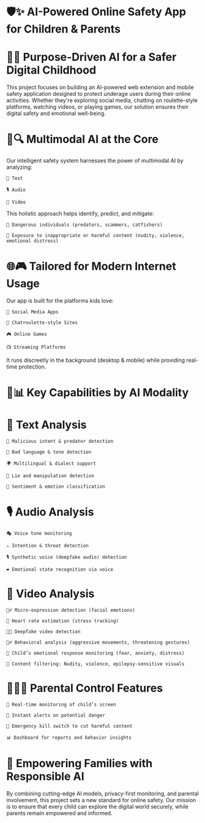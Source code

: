 # 🛡️✨ AI-Powered Online Safety App for Children & Parents
# 👶🧠 Purpose-Driven AI for a Safer Digital Childhood

This project focuses on building an AI-powered web extension and mobile safety application designed to protect underage users during their online activities. Whether they're exploring social media, chatting on roulette-style platforms, watching videos, or playing games, our solution ensures their digital safety and emotional well-being.

# 🤖🔍 Multimodal AI at the Core

Our intelligent safety system harnesses the power of multimodal AI by analyzing:

    📝 Text

    🎙️ Audio

    🎥 Video

This holistic approach helps identify, predict, and mitigate:

    🚩 Dangerous individuals (predators, scammers, catfishers)

    🚫 Exposure to inappropriate or harmful content (nudity, violence, emotional distress)

# 🌐🎮 Tailored for Modern Internet Usage

Our app is built for the platforms kids love:

    📱 Social Media Apps

    💬 Chatroulette-style Sites

    🎮 Online Games

    📺 Streaming Platforms

It runs discreetly in the background (desktop & mobile) while providing real-time protection.

# 🧩📊 Key Capabilities by AI Modality

# 📝 Text Analysis

    🚨 Malicious intent & predator detection

    💬 Bad language & tone detection

    🌍 Multilingual & dialect support

    🤥 Lie and manipulation detection

    🧠 Sentiment & emotion classification

# 🎙️ Audio Analysis

    🎭 Voice tone monitoring

    ⚠️ Intention & threat detection

    🎙️ Synthetic voice (deepfake audio) detection

    ❤️ Emotional state recognition via voice

# 🎥 Video Analysis

    🧏‍♂️ Micro-expression detection (facial emotions)

    💓 Heart rate estimation (stress tracking)

    🧑‍💻 Deepfake video detection

    🧍‍♂️ Behavioral analysis (aggressive movements, threatening gestures)

    🧠 Child’s emotional response monitoring (fear, anxiety, distress)

    🚫 Content filtering: Nudity, violence, epilepsy-sensitive visuals

# 👨‍👩‍👧 Parental Control Features

    👀 Real-time monitoring of child’s screen

    📩 Instant alerts on potential danger

    🛑 Emergency kill switch to cut harmful content

    📊 Dashboard for reports and behavior insights

# 🚀 Empowering Families with Responsible AI

By combining cutting-edge AI models, privacy-first monitoring, and parental involvement, this project sets a new standard for online safety. Our mission is to ensure that every child can explore the digital world securely, while parents remain empowered and informed.

